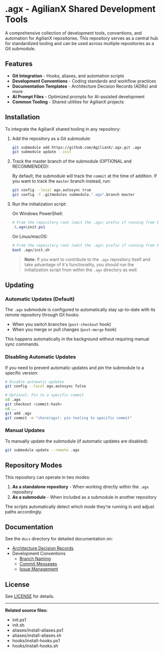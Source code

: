 # .agx - AgilianX Shared Development Tools

A comprehensive collection of development tools, conventions, and automation for AgilianX repositories. This repository serves as a central hub for standardized tooling and can be used across multiple repositories as a Git submodule.

## Features

- **Git Integration** - Hooks, aliases, and automation scripts
- **Development Conventions** - Coding standards and workflow practices
- **Documentation Templates** - Architecture Decision Records (ADRs) and more
- **AI Prompt Files** - Optimized prompts for AI-assisted development
- **Common Tooling** - Shared utilities for AgilianX projects

## Installation

To integrate the AgilianX shared tooling in any repository:

1. Add the repository as a Git submodule:

    ```bash
    git submodule add https://github.com/AgilianX/.agx.git .agx
    git submodule update --init
    ```

2. Track the master branch of the submodule (OPTIONAL and RECOMMENDED):

    By default, the submodule will track the `commit` at the time of addition. If you want to track the `master` branch instead, run:

    ```bash
    git config --local agx.autosync true
    git config -f .gitmodules submodule.".agx".branch master
    ```

3. Run the initialization script:

   On Windows PowerShell:

     ```powershell
     # From the repository root (omit the .agx\ prefix if running from the .agx repository)
     .\.agx\init.ps1
     ```

   On Linux/macOS:

     ```bash
     # From the repository root (omit the .agx\ prefix if running from the .agx repository)
     bash .agx/init.sh
     ```

     > **Note**: If you want to contribute to the `.agx` repository itself and take advantage of it's functionality, you should run the initialization script from within the `.agx` directory as well.

## Updating

### Automatic Updates (Default)

The `.agx` submodule is configured to automatically stay up-to-date with its remote repository through Git hooks:

- When you switch branches (`post-checkout` hook)
- When you merge or pull changes (`post-merge` hook)

This happens automatically in the background without requiring manual sync commands.

### Disabling Automatic Updates

If you need to prevent automatic updates and pin the submodule to a specific version:

```bash
# Disable automatic updates
git config --local agx.autosync false

# Optional: Pin to a specific commit
cd .agx
git checkout <commit-hash>
cd ..
git add .agx
git commit -m "chore(agx): pin tooling to specific commit"
```

### Manual Updates

To manually update the submodule (if automatic updates are disabled):

```bash
git submodule update --remote .agx
```

## Repository Modes

This repository can operate in two modes:

1. **As a standalone repository** - When working directly within the `.agx` repository
2. **As a submodule** - When included as a submodule in another repository

The scripts automatically detect which mode they're running in and adjust paths accordingly.

## Documentation

See the `docs` directory for detailed documentation on:

- [Architecture Decision Records](docs/adr/README.md)
- Development Conventions
  - [Branch Naming](docs/conventions/Branches.md)
  - [Commit Messages](docs/conventions/Commits.md)
  - [Issue Management](docs/conventions/Issues.md)

## License

See [LICENSE](LICENSE) for details.

---

**Related source files:**

- init.ps1
- init.sh
- aliases/install-aliases.ps1
- aliases/install-aliases.sh
- hooks/install-hooks.ps1
- hooks/install-hooks.sh
